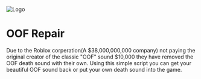 
![Logo](https://i.imgur.com/AEVRJ6f.png)


# OOF Repair

Due to the Roblox corperation(A $38,000,000,000 company) not paying the original creator of the classic "OOF" sound $10,000 they have removed the OOF death sound with their own. Using this simple script you can get your beautiful OOF sound back or put your own death sound into the game.
